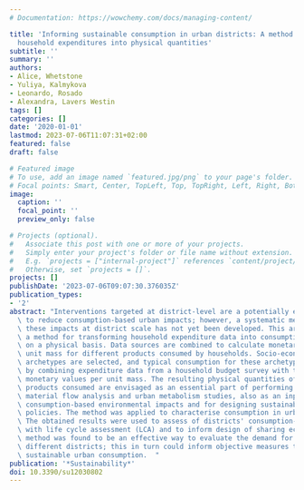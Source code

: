 ```yaml
---
# Documentation: https://wowchemy.com/docs/managing-content/

title: 'Informing sustainable consumption in urban districts: A method for transforming
  household expenditures into physical quantities'
subtitle: ''
summary: ''
authors:
- Alice, Whetstone
- Yuliya, Kalmykova
- Leonardo, Rosado
- Alexandra, Lavers Westin
tags: []
categories: []
date: '2020-01-01'
lastmod: 2023-07-06T11:07:31+02:00
featured: false
draft: false

# Featured image
# To use, add an image named `featured.jpg/png` to your page's folder.
# Focal points: Smart, Center, TopLeft, Top, TopRight, Left, Right, BottomLeft, Bottom, BottomRight.
image:
  caption: ''
  focal_point: ''
  preview_only: false

# Projects (optional).
#   Associate this post with one or more of your projects.
#   Simply enter your project's folder or file name without extension.
#   E.g. `projects = ["internal-project"]` references `content/project/deep-learning/index.md`.
#   Otherwise, set `projects = []`.
projects: []
publishDate: '2023-07-06T09:07:30.376035Z'
publication_types:
- '2'
abstract: "Interventions targeted at district-level are a potentially effective way\
  \ to reduce consumption-based urban impacts; however, a systematic method for accounting\
  \ these impacts at district scale has not yet been developed. This article outlines\
  \ a method for transforming household expenditure data into consumption quantified\
  \ on a physical basis. Data sources are combined to calculate monetary value per\
  \ unit mass for different products consumed by households. Socio-economic household\
  \ archetypes are selected, and typical consumption for these archetypes is calculated\
  \ by combining expenditure data from a household budget survey with the calculated\
  \ monetary values per unit mass. The resulting physical quantities of different\
  \ products consumed are envisaged as an essential part of performing district scale\
  \ material flow analysis and urban metabolism studies, also as an input for assessing\
  \ consumption-based environmental impacts and for designing sustainable consumption\
  \ policies. The method was applied to characterise consumption in urban districts.\
  \ The obtained results were used to assess of districts' consumption-based impacts\
  \ with life cycle assessment (LCA) and to inform design of sharing economy. The\
  \ method was found to be an effective way to evaluate the demand for products in\
  \ different districts; this in turn could inform objective measures to aid more\
  \ sustainable urban consumption.  "
publication: '*Sustainability*'
doi: 10.3390/su12030802
---
```

